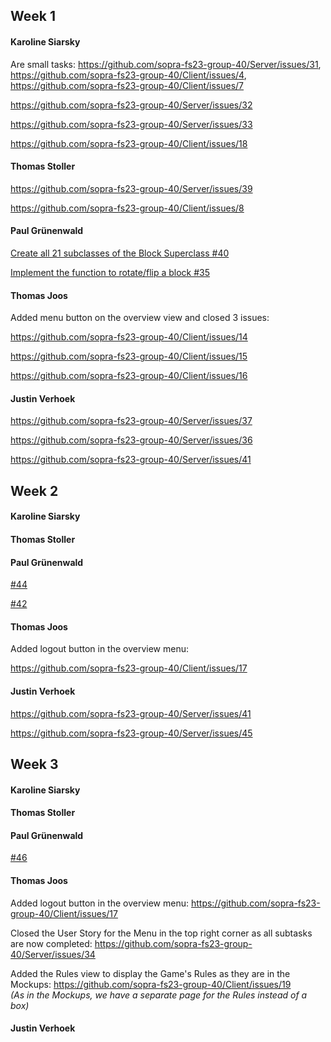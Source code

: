 
## Week 1

#### Karoline Siarsky

Are small tasks: https://github.com/sopra-fs23-group-40/Server/issues/31, https://github.com/sopra-fs23-group-40/Client/issues/4, https://github.com/sopra-fs23-group-40/Client/issues/7

https://github.com/sopra-fs23-group-40/Server/issues/32

https://github.com/sopra-fs23-group-40/Server/issues/33

https://github.com/sopra-fs23-group-40/Client/issues/18

#### Thomas Stoller 

https://github.com/sopra-fs23-group-40/Server/issues/39

https://github.com/sopra-fs23-group-40/Client/issues/8

#### Paul Grünenwald

[Create all 21 subclasses of the Block Superclass #40](https://github.com/sopra-fs23-group-40/Server/issues/40)

[Implement the function to rotate/flip a block #35](https://github.com/sopra-fs23-group-40/Server/issues/35)

#### Thomas Joos

Added menu button on the overview view and closed 3 issues:

https://github.com/sopra-fs23-group-40/Client/issues/14

https://github.com/sopra-fs23-group-40/Client/issues/15

https://github.com/sopra-fs23-group-40/Client/issues/16

#### Justin Verhoek

https://github.com/sopra-fs23-group-40/Server/issues/37

https://github.com/sopra-fs23-group-40/Server/issues/36

https://github.com/sopra-fs23-group-40/Server/issues/41

## Week 2

#### Karoline Siarsky

#### Thomas Stoller 

#### Paul Grünenwald

[#44](https://github.com/sopra-fs23-group-40/Server/issues/44)

[#42](https://github.com/sopra-fs23-group-40/Server/issues/42)


#### Thomas Joos

Added logout button in the overview menu:

https://github.com/sopra-fs23-group-40/Client/issues/17

#### Justin Verhoek

https://github.com/sopra-fs23-group-40/Server/issues/41

https://github.com/sopra-fs23-group-40/Server/issues/45

## Week 3

#### Karoline Siarsky

#### Thomas Stoller 

#### Paul Grünenwald

[#46](https://github.com/sopra-fs23-group-40/Server/issues/46)

#### Thomas Joos

Added logout button in the overview menu:
https://github.com/sopra-fs23-group-40/Client/issues/17

Closed the User Story for the Menu in the top right corner as all subtasks are now completed:
https://github.com/sopra-fs23-group-40/Server/issues/34

Added the Rules view to display the Game's Rules as they are in the Mockups:
https://github.com/sopra-fs23-group-40/Client/issues/19 <br>
_(As in the Mockups, we have a separate page for the Rules instead of a box)_

#### Justin Verhoek


